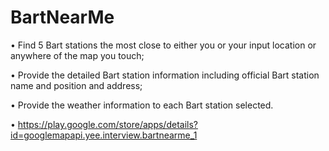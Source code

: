 # BartNearMe

•	Find 5 Bart stations the most close to either you or your input location or anywhere of the map you touch;

•	Provide the detailed Bart station information including official Bart station name and position and address;

•	Provide the weather information to each Bart station selected. 

•	https://play.google.com/store/apps/details?id=googlemapapi.yee.interview.bartnearme_1

